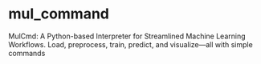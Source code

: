 # mul_command
MulCmd: A Python-based Interpreter for Streamlined Machine Learning Workflows. Load, preprocess, train, predict, and visualize—all with simple commands
